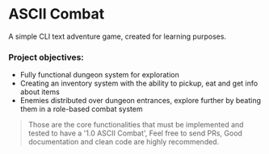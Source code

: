 # ASCII Combat
A simple CLI text adventure game, created for learning purposes.

### Project objectives:
* Fully functional dungeon system for exploration
* Creating an inventory system with the ability to pickup, eat and get info about items
* Enemies distributed over dungeon entrances, explore further by beating them in a role-based combat system

> Those are the core functionalities that must be implemented and tested to have a '1.0 ASCII Combat',
> Feel free to send PRs, Good documentation and clean code are highly recommended.

